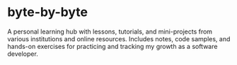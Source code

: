 # byte-by-byte
A personal learning hub with lessons, tutorials, and mini-projects from various institutions and online resources. Includes notes, code samples, and hands-on exercises for practicing and tracking my growth as a software developer.
